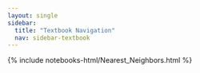 ```yaml
---
layout: single
sidebar:
  title: "Textbook Navigation"
  nav: sidebar-textbook
---
```


{% include notebooks-html/Nearest_Neighbors.html %}
